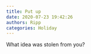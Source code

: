 ```yaml
---
title: Put up
date: 2020-07-23 19:42:26
authors: Ripp
categories: Holiday
---
```


 What idea was stolen from you?